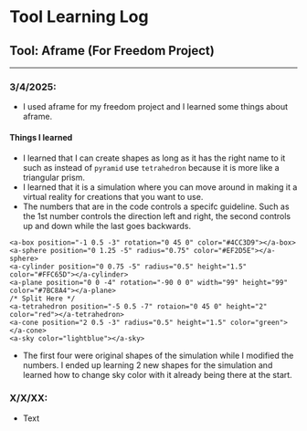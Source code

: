 # Tool Learning Log

## Tool: **Aframe (For Freedom Project)**

---

### 3/4/2025:
* I used aframe for my freedom project and I learned some things about aframe.

#### Things I learned
* I learned that I can create shapes as long as it has the right name to it such as instead of `pyramid` use `tetrahedron` because it is more like a triangular prism.
* I learned that it is a simulation where you can move around in making it a virtual reality for creations that you want to use.
* The numbers that are in the code controls a specifc guideline. Such as the 1st number controls the direction left and right, the second controls up and down while the last goes backwards.

```language
<a-box position="-1 0.5 -3" rotation="0 45 0" color="#4CC3D9"></a-box>
<a-sphere position="0 1.25 -5" radius="0.75" color="#EF2D5E"></a-sphere>
<a-cylinder position="0 0.75 -5" radius="0.5" height="1.5" color="#FFC65D"></a-cylinder>
<a-plane position="0 0 -4" rotation="-90 0 0" width="99" height="99" color="#7BC8A4"></a-plane>
/* Split Here */
<a-tetrahedron position="-5 0.5 -7" rotaion="0 45 0" height="2" color="red"></a-tetrahedron>
<a-cone position="2 0.5 -3" radius="0.5" height="1.5" color="green"></a-cone>
<a-sky color="lightblue"></a-sky>
```
* The first four were original shapes of the simulation while I modified the numbers. I ended up learning 2 new shapes for the simulation and learned how to change sky color with it already being there at the start.

### X/X/XX:
* Text


<!-- 
* Links you used today (websites, videos, etc)
* Things you tried, progress you made, etc
* Challenges, a-ha moments, etc
* Questions you still have
* What you're going to try next
-->
